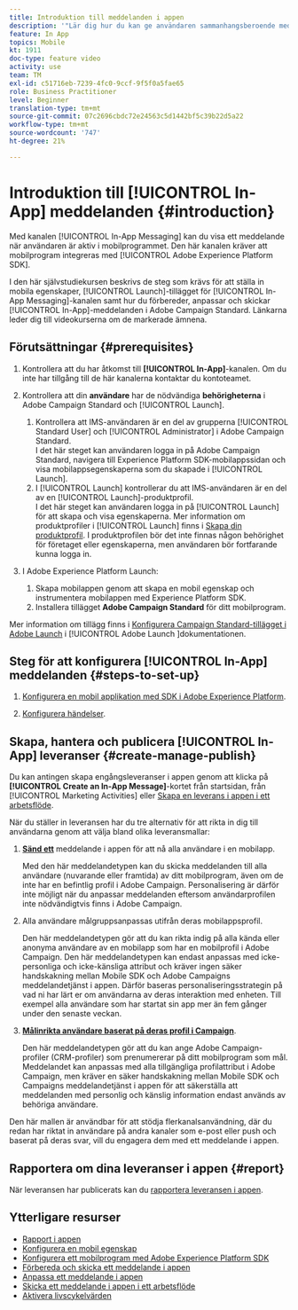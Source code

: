 ```yaml
---
title: Introduktion till meddelanden i appen
description: '"Lär dig hur du kan ge användaren sammanhangsberoende meddelanden i appen som svar på en kunds realtidsbeteende i mobilappen."'
feature: In App
topics: Mobile
kt: 1911
doc-type: feature video
activity: use
team: TM
exl-id: c51716eb-7239-4fc0-9ccf-9f5f0a5fae65
role: Business Practitioner
level: Beginner
translation-type: tm+mt
source-git-commit: 07c2696cbdc72e24563c5d1442bf5c39b22d5a22
workflow-type: tm+mt
source-wordcount: '747'
ht-degree: 21%

---
```


# Introduktion till [!UICONTROL In-App] meddelanden {#introduction}

Med kanalen [!UICONTROL In-App Messaging] kan du visa ett meddelande när användaren är aktiv i mobilprogrammet. Den här kanalen kräver att mobilprogram integreras med [!UICONTROL Adobe Experience Platform SDK].

I den här självstudiekursen beskrivs de steg som krävs för att ställa in mobila egenskaper, [!UICONTROL Launch]-tillägget för [!UICONTROL In-App Messaging]-kanalen samt hur du förbereder, anpassar och skickar [!UICONTROL In-App]-meddelanden i Adobe Campaign Standard. Länkarna leder dig till videokurserna om de markerade ämnena.

## Förutsättningar {#prerequisites}

1. Kontrollera att du har åtkomst till **[!UICONTROL In-App]**-kanalen. Om du inte har tillgång till de här kanalerna kontaktar du kontoteamet.
1. Kontrollera att din **användare** har de nödvändiga **behörigheterna** i Adobe Campaign Standard och [!UICONTROL Launch].

   1. Kontrollera att IMS-användaren är en del av grupperna [!UICONTROL Standard User] och [!UICONTROL Administrator] i Adobe Campaign Standard.\
      I det här steget kan användaren logga in på Adobe Campaign Standard, navigera till Experience Platform SDK-mobilappssidan och visa mobilappsegenskaperna som du skapade i [!UICONTROL Launch].
   1. I [!UICONTROL Launch] kontrollerar du att IMS-användaren är en del av en [!UICONTROL Launch]-produktprofil.\
      I det här steget kan användaren logga in på [!UICONTROL Launch] för att skapa och visa egenskaperna. Mer information om produktprofiler i [!UICONTROL Launch] finns i [Skapa din produktprofil](https://docs.adobelaunch.com/launch-reference/administration/user-permissions#3-create-your-product-profile). I produktprofilen bör det inte finnas någon behörighet för företaget eller egenskaperna, men användaren bör fortfarande kunna logga in.

1. I Adobe Experience Platform Launch:

   1. Skapa mobilappen genom att skapa en mobil egenskap och instrumentera mobilappen med Experience Platform SDK.
   1. Installera tillägget **Adobe Campaign Standard** för ditt mobilprogram.

Mer information om tillägg finns i [Konfigurera Campaign Standard-tillägget i Adobe Launch](https://aep-sdks.gitbook.io/docs/using-mobile-extensions/adobe-campaign-standard) i [!UICONTROL Adobe Launch ]dokumentationen.

## Steg för att konfigurera [!UICONTROL In-App] meddelanden {#steps-to-set-up}

1. [Konfigurera en mobil applikation med SDK i Adobe Experience Platform](/help/communication-channels/mobile/configure-mobile-apps-using-aep-sdk.md).

1. [Konfigurera händelser](/help/communication-channels/mobile/in-app/configure-events.md).

## Skapa, hantera och publicera [!UICONTROL In-App] leveranser {#create-manage-publish}

Du kan antingen skapa engångsleveranser i appen genom att klicka på **[!UICONTROL Create an In-App Message]**-kortet från startsidan, från [!UICONTROL Marketing Activities] eller [Skapa en leverans i appen i ett arbetsflöde](/help/communication-channels/mobile/in-app/in-app-activity.md).

När du ställer in leveransen har du tre alternativ för att rikta in dig till användarna genom att välja bland olika leveransmallar:

1. [**Sänd ett**](/help/communication-channels/mobile/in-app/broadcast-in-app-message.md) meddelande i appen för att nå alla användare i en mobilapp.

   Med den här meddelandetypen kan du skicka meddelanden till alla användare (nuvarande eller framtida) av ditt mobilprogram, även om de inte har en befintlig profil i Adobe Campaign. Personalisering är därför inte möjligt när du anpassar meddelanden eftersom användarprofilen inte nödvändigtvis finns i Adobe Campaign.

1. Alla användare målgruppsanpassas utifrån deras mobilappsprofil.

   Den här meddelandetypen gör att du kan rikta indig på alla kända eller anonyma användare av en mobilapp som har en mobilprofil i Adobe Campaign. Den här meddelandetypen kan endast anpassas med icke-personliga och icke-känsliga attribut och kräver ingen säker handskakning mellan Mobile SDK och Adobe Campaigns meddelandetjänst i appen. Därför baseras personaliseringsstrategin på vad ni har lärt er om användarna av deras interaktion med enheten. Till exempel alla användare som har startat sin app mer än fem gånger under den senaste veckan.

1. [**Målinrikta användare baserat på deras profil i Campaign**](/help/communication-channels/mobile/in-app/target-users-based-on-campaign-profile.md).

   Den här meddelandetypen gör att du kan ange Adobe Campaign-profiler (CRM-profiler) som prenumererar på ditt mobilprogram som mål. Meddelandet kan anpassas med alla tillgängliga profilattribut i Adobe Campaign, men kräver en säker handskakning mellan Mobile SDK och Campaigns meddelandetjänst i appen för att säkerställa att meddelanden med personlig och känslig information endast används av behöriga användare.

Den här mallen är användbar för att stödja flerkanalsanvändning, där du redan har riktat in användare på andra kanaler som e-post eller push och baserat på deras svar, vill du engagera dem med ett meddelande i appen.

## Rapportera om dina leveranser i appen {#report}

När leveransen har publicerats kan du [rapportera leveransen i appen](/help/communication-channels/mobile/in-app/in-app-reporting.md).

## Ytterligare resurser

* [Rapport i appen](https://docs.adobe.com/content/help/en/campaign-standard/using/reporting/list-of-reports/in-app-report.html)
* [Konfigurera en mobil egenskap](https://aep-sdks.gitbook.io/docs/getting-started/create-a-mobile-property)
* [Konfigurera ett mobilprogram med Adobe Experience Platform SDK](https://helpx.adobe.com/se/campaign/kb/configuring-app-sdk.html)
* [Förbereda och skicka ett meddelande i appen](https://docs.adobe.com/content/help/en/campaign-standard/using/communication-channels/in-app-messaging/preparing-and-sending-an-in-app-message.html)
* [Anpassa ett meddelande i appen](https://docs.adobe.com/content/help/en/campaign-standard/using/communication-channels/in-app-messaging/customizing-an-in-app-message.html)
* [Skicka ett meddelande i appen i ett arbetsflöde](https://docs.adobe.com/content/help/en/campaign-standard/using/managing-processes-and-data/channel-activities/in-app-delivery.html)
* [Aktivera livscykelvärden](https://aep-sdks.gitbook.io/docs/getting-started/initialize-the-sdk#enable-lifecycle-metrics)
